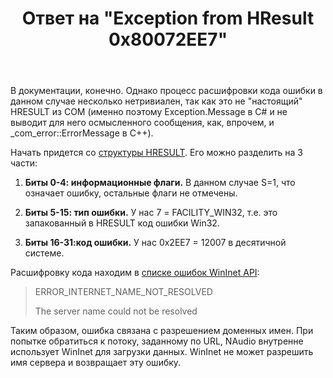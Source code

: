 ﻿---
title: "Ответ на \"Exception from HResult 0x80072EE7\""
se.owner.user_id: 240512
se.owner.display_name: "MSDN.WhiteKnight"
se.owner.link: "https://ru.stackoverflow.com/users/240512/msdn-whiteknight"
se.answer_id: 915097
se.question_id: 914946
se.post_type: answer
se.is_accepted: True
---
<p>В документации, конечно. Однако процесс расшифровки кода ошибки в данном случае несколько нетривиален, так как это не &quot;настоящий&quot; HRESULT из COM (именно поэтому Exception.Message в C# и не выводит для него осмысленного сообщения, как, впрочем, и _com_error::ErrorMessage в С++).</p>
<p>Начать придется со <a href="https://msdn.microsoft.com/en-us/library/cc231198.aspx" rel="nofollow noreferrer">структуры HRESULT</a>. Его можно разделить на 3 части:</p>
<ol>
<li><p><strong>Биты 0-4: информационные флаги.</strong> В данном случае S=1, что означает ошибку, остальные флаги не отмечены.</p>
</li>
<li><p><strong>Биты 5-15: тип ошибки.</strong> У нас 7 = FACILITY_WIN32, т.е. это запакованный в HRESULT код ошибки Win32.</p>
</li>
<li><p><strong>Биты 16-31:код ошибки.</strong>  У нас 0х2EE7 = 12007 в десятичной системе.</p>
</li>
</ol>
<p>Расшифровку кода находим в <a href="https://support.microsoft.com/ru-ru/help/193625/info-wininet-error-codes-12001-through-12156" rel="nofollow noreferrer">списке ошибок WinInet API</a>:</p>
<blockquote>
<p>ERROR_INTERNET_NAME_NOT_RESOLVED</p>
<p>The server name could not be resolved</p>
</blockquote>
<p>Таким образом, ошибка связана с разрешением доменных имен. При попытке обратиться к потоку, заданному по URL, NAudio внутренне использует WinInet для загрузки данных. WinInet не может разрешить имя сервера и возвращает эту ошибку.</p>
